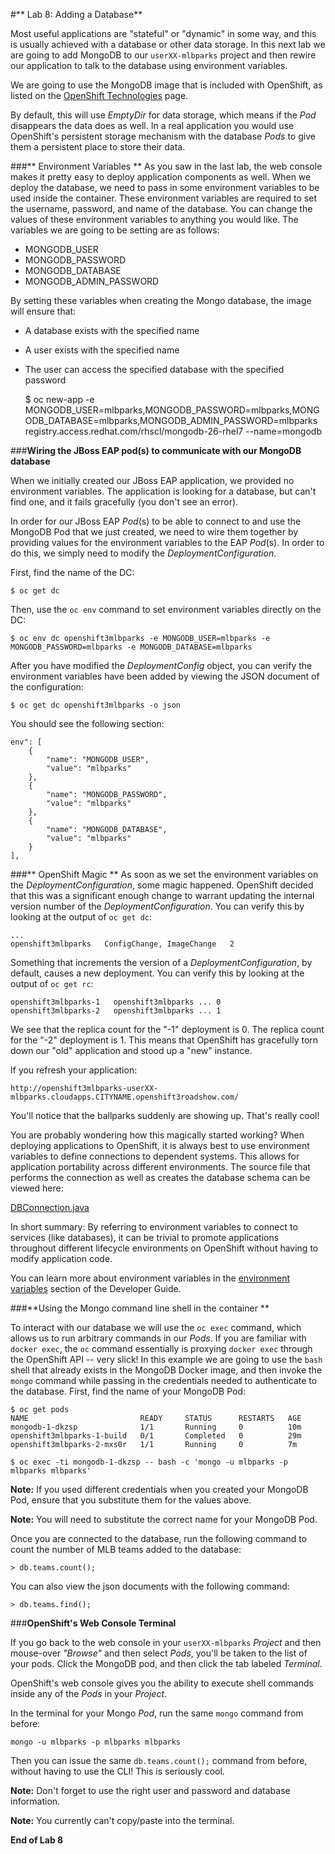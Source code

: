 #** Lab 8: Adding a Database**

Most useful applications are "stateful" or "dynamic" in some way, and this is
usually achieved with a database or other data storage. In this next lab we are
going to add MongoDB to our `userXX-mlbparks` project and then rewire our
application to talk to the database using environment variables.

We are going to use the MongoDB image that is included with OpenShift, as listed
on the [OpenShift
Technologies](https://enterprise.openshift.com/features/#technologies) page.

By default, this will use *EmptyDir* for data storage, which means if the *Pod*
disappears the data does as well. In a real application you would use
OpenShift's persistent storage mechanism with the database *Pods* to give them a
persistent place to store their data.

###** Environment Variables **
As you saw in the last lab, the web console makes it pretty easy to deploy
application components as well. When we deploy the database, we need to pass in
some environment variables to be used inside the container. These environment
variables are required to set the username, password, and name of the database.
You can change the values of these environment variables to anything you would
like.  The variables we are going to be setting are as follows:

- MONGODB_USER
- MONGODB_PASSWORD
- MONGODB_DATABASE
- MONGODB_ADMIN_PASSWORD

By setting these variables when creating the Mongo database, the image will
ensure that:

- A database exists with the specified name
- A user exists with the specified name
- The user can access the specified database with the specified password

	$ oc new-app -e MONGODB_USER=mlbparks,MONGODB_PASSWORD=mlbparks,MONGODB_DATABASE=mlbparks,MONGODB_ADMIN_PASSWORD=mlbparks registry.access.redhat.com/rhscl/mongodb-26-rhel7 --name=mongodb

###**Wiring the JBoss EAP pod(s) to communicate with our MongoDB database**

When we initially created our JBoss EAP application, we provided no environment
variables. The application is looking for a database, but can't find one, and it
fails gracefully (you don't see an error).

In order for our JBoss EAP *Pod*(s) to be able to connect to and use the MongoDB
Pod that we just created, we need to wire them together by providing values for
the environment variables to the EAP *Pod*(s).  In order to do this, we simply
need to modify the *DeploymentConfiguration*.

First, find the name of the DC:

	$ oc get dc

Then, use the `oc env` command to set environment variables directly on the DC:

	$ oc env dc openshift3mlbparks -e MONGODB_USER=mlbparks -e MONGODB_PASSWORD=mlbparks -e MONGODB_DATABASE=mlbparks

After you have modified the *DeploymentConfig* object, you can verify the environment variables have been added by viewing the JSON document of the configuration:

	$ oc get dc openshift3mlbparks -o json

You should see the following section:

	env": [
		{
			"name": "MONGODB_USER",
			"value": "mlbparks"
		},
		{
			"name": "MONGODB_PASSWORD",
			"value": "mlbparks"
		},
		{
			"name": "MONGODB_DATABASE",
			"value": "mlbparks"
		}
	],

###** OpenShift Magic **
As soon as we set the environment variables on the *DeploymentConfiguration*, some
magic happened. OpenShift decided that this was a significant enough change to
warrant updating the internal version number of the *DeploymentConfiguration*. You
can verify this by looking at the output of `oc get dc`:

    ...
    openshift3mlbparks   ConfigChange, ImageChange   2

Something that increments the version of a *DeploymentConfiguration*, by default,
causes a new deployment. You can verify this by looking at the output of `oc get
rc`:

    openshift3mlbparks-1   openshift3mlbparks ... 0
    openshift3mlbparks-2   openshift3mlbparks ... 1

We see that the replica count for the "-1" deployment is 0. The replica count
for the "-2" deployment is 1. This means that OpenShift has gracefully torn down
our "old" application and stood up a "new" instance.

If you refresh your application:

    http://openshift3mlbparks-userXX-mlbparks.cloudapps.CITYNAME.openshift3roadshow.com/

You'll notice that the ballparks suddenly are showing up. That's really cool!

You are probably wondering how this magically started working?  When deploying
applications to OpenShift, it is always best to use environment variables to
define connections to dependent systems.  This allows for application
portability across different environments.  The source file that performs the
connection as well as creates the database schema can be viewed here:

[DBConnection.java](https://github.com/gshipley/openshift3mlbparks/blob/master/src/main/java/org/openshift/mlbparks/mongo/DBConnection.java)

In short summary: By referring to environment variables to connect to services
(like databases), it can be trivial to promote applications throughout different
lifecycle environments on OpenShift without having to modify application code.

You can learn more about environment variables in the [environment
variables](https://docs.openshift.com/enterprise/3.1/dev_guide/environment_variables.html)
section of the Developer Guide.

###**Using the Mongo command line shell in the container **

To interact with our database we will use the `oc exec` command, which allows us
to run arbitrary commands in our *Pods*. If you are familiar with `docker exec`,
the `oc` command essentially is proxying `docker exec` through the OpenShift API
-- very slick! In this example we are going to use the `bash` shell that already
exists in the MongoDB Docker image, and then invoke the `mongo` command while
passing in the credentials needed to authenticate to the database. First, find
the name of your MongoDB Pod:

    $ oc get pods
    NAME                         READY     STATUS      RESTARTS   AGE
    mongodb-1-dkzsp              1/1       Running     0          10m
    openshift3mlbparks-1-build   0/1       Completed   0          29m
    openshift3mlbparks-2-mxs0r   1/1       Running     0          7m

    $ oc exec -ti mongodb-1-dkzsp -- bash -c 'mongo -u mlbparks -p mlbparks mlbparks'

**Note:** If you used different credentials when you created your MongoDB Pod,
ensure that you substitute them for the values above.

**Note:** You will need to substitute the correct name for your MongoDB Pod.

Once you are connected to the database, run the following command to count the number of MLB teams added to the database:

	> db.teams.count();

You can also view the json documents with the following command:

	> db.teams.find();

###**OpenShift's Web Console Terminal**

If you go back to the web console in your `userXX-mlbparks` *Project* and then
mouse-over *"Browse"* and then select *Pods*, you'll be taken to the list of
your pods. Click the MongoDB pod, and then click the tab labeled *Terminal*.

OpenShift's web console gives you the ability to execute shell commands inside
any of the *Pods* in your *Project*.

In the terminal for your Mongo *Pod*, run the same `mongo` command from before:

    mongo -u mlbparks -p mlbparks mlbparks

Then you can issue the same `db.teams.count();` command from before, without
having to use the CLI! This is seriously cool.

**Note:** Don't forget to use the right user and password and database
information.

**Note:** You currently can't copy/paste into the terminal.

**End of Lab 8**
